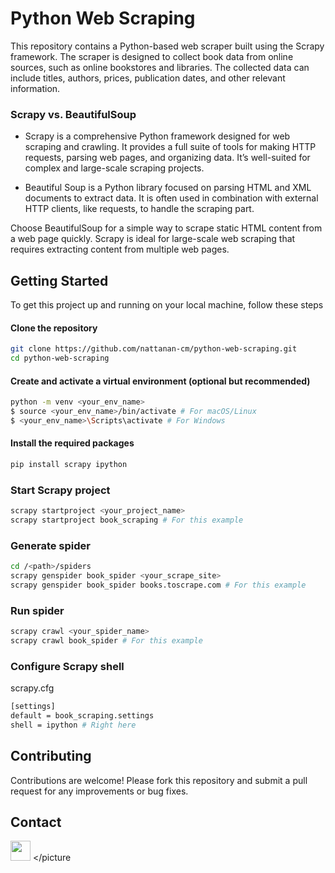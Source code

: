 # Python Web Scraping
This repository contains a Python-based web scraper built using the Scrapy framework. The scraper is designed to collect book data from online sources, such as online bookstores and libraries. The collected data can include titles, authors, prices, publication dates, and other relevant information.


### Scrapy vs. BeautifulSoup
- Scrapy is a comprehensive Python framework designed for web scraping and crawling. It provides a full suite of tools for making HTTP requests, parsing web pages, and organizing data. It’s well-suited for complex and large-scale scraping projects.

- Beautiful Soup is a Python library focused on parsing HTML and XML documents to extract data. It is often used in combination with external HTTP clients, like requests, to handle the scraping part.

Choose BeautifulSoup for a simple way to scrape static HTML content from a web page quickly. Scrapy is ideal for large-scale web scraping that requires extracting content from multiple web pages.

## Getting Started
To get this project up and running on your local machine, follow these steps

#### Clone the repository
```sh
git clone https://github.com/nattanan-cm/python-web-scraping.git
cd python-web-scraping
```

#### Create and activate a virtual environment (optional but recommended)
```sh
python -m venv <your_env_name>
$ source <your_env_name>/bin/activate # For macOS/Linux
$ <your_env_name>\Scripts\activate # For Windows
```


#### Install the required packages
```sh
pip install scrapy ipython
```

### Start Scrapy project
```sh
scrapy startproject <your_project_name>
scrapy startproject book_scraping # For this example
```

### Generate spider
```sh
cd /<path>/spiders
scrapy genspider book_spider <your_scrape_site>
scrapy genspider book_spider books.toscrape.com # For this example
```

### Run spider
```sh
scrapy crawl <your_spider_name>
scrapy crawl book_spider # For this example
```

### Configure Scrapy shell
scrapy.cfg
```sh
[settings]
default = book_scraping.settings
shell = ipython # Right here
```


## Contributing
Contributions are welcome! Please fork this repository and submit a pull request for any improvements or bug fixes.

## Contact
<picture> <source media="(prefers-color-scheme: dark)" srcset="https://raw.githubusercontent.com/danielcranney/readme-generator/main/public/icons/socials/linkedin-dark.svg" /> <source media="(prefers-color-scheme: light)" srcset="https://raw.githubusercontent.com/danielcranney/readme-generator/main/public/icons/socials/linkedin.svg" /> <img src="https://raw.githubusercontent.com/danielcranney/readme-generator/main/public/icons/socials/linkedin.svg" width="32" height="32" /> </picture
